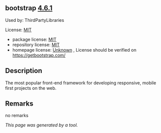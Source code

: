 bootstrap [4.6.1](https://www.npmjs.com/package/bootstrap/v/4.6.1)
--------------------

Used by: ThirdPartyLibraries

License: [MIT](../../../../licenses/mit) 

- package license: [MIT]() 
- repository license: [MIT](https://github.com/twbs/bootstrap.git) 
- homepage license: [Unknown](https://getbootstrap.com/) , License should be verified on https://getbootstrap.com/

Description
-----------
The most popular front-end framework for developing responsive, mobile first projects on the web.

Remarks
-----------
no remarks



*This page was generated by a tool.*